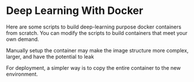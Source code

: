 # Deep Learning With Docker

Here are some scripts to build deep-learning purpose docker containers from scratch. You can modify the scripts to build containers that meet your own demand.

Manually setup the container may make the image structure more complex, larger, and have the potential to leak

For deployment, a simpler way is to copy the entire container to the new environment.